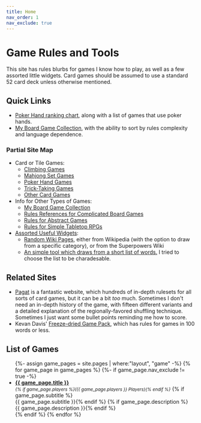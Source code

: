 ```yaml
---
title: Home
nav_order: 1
nav_exclude: true
---
```


# Game Rules and Tools

This site has 
rules blurbs for games
I know how to play,
as well as a few assorted little widgets.
Card games should be assumed to use a standard 52 card deck unless otherwise mentioned. 

## Quick Links

- [Poker Hand ranking chart](rules/category-poker), along with a list of games that use poker hands.
- [My Board Game Collection](ref/bgcollection.html), with the ability to sort by rules complexity and language dependence.


### Partial Site Map

- Card or Tile Games:
    - [Climbing Games](rules/category-climbing.html)
    - [Mahjong Set Games](rules/category-mahjong.html)
    - [Poker Hand Games](rules/category-poker.html)
    - [Trick-Taking Games](rules/category-tricktaking.html)
    - [Other Card Games](rules/category-othercards.html)
- Info for Other Types of Games:
    - [My Board Game Collection](ref/bgcollection.html)
    - [Rules References for Complicated Board Games](ref/rules-references.html)
    - [Rules for Abstract Games](rules/category-abstract.html)
    - [Rules for Simple Tabletop RPGs](rules/category-rpg.html)
- [Assorted Useful Widgets](tools/):
    - [Random Wiki Pages](tools/randomwiki.html), either from Wikipedia (with the option to draw from a specific category), or from the Superpowers Wiki 
    - [An simple tool which draws from a short list of words.](tools/randomwords.html) I tried to choose the list to be charadesable.


## Related Sites

- [Pagat](https://www.pagat.com/) is a fantastic website, which hundreds of in-depth rulesets for all sorts of card games, but it can be a bit *too* much. Sometimes I don't need  an in-depth history of the game, with fifteen different variants and a detailed explanation of the regionally-favored shuffling technique. Sometimes I just want some bullet points reminding me how to score.
- Kevan Davis' [Freeze-dried Game Pack](https://kevan.org/fdgp/index.php), which has rules for games in 100 words or less.



## List of Games

<ul>
{%- assign game_pages = site.pages   |   where:"layout", "game" -%}
{% for game_page in game_pages %}
{%- if game_page.nav_exclude != true -%}
<li>
    <b><a href="{{ game_page.url | absolute_url }}">{{ game_page.title }}</a></b>
    <small style="display: inline-block;"><i>{% if game_page.players %}({{ game_page.players }} Players){% endif %}</small></i>
    {% if game_page.subtitle %}<br>{{ game_page.subtitle }}{% endif %}
    {% if game_page.description %}<br>{{ game_page.description }}{% endif %}
</li>
{% endif %}
{% endfor %}
</ul>

